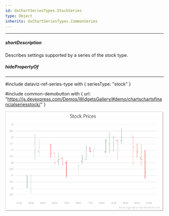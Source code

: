 ```yaml
---
id: dxChartSeriesTypes.StockSeries
type: Object
inherits: dxChartSeriesTypes.CommonSeries
---
```

---
##### shortDescription
Describes settings supported by a series of the *stock* type.

##### hidePropertyOf

---
#include dataviz-ref-series-type with { 
    seriesType: "stock"
}

#include common-demobutton with {
    url: "https://js.devexpress.com/Demos/WidgetsGallery/#demo/chartschartsfinancialseriesstock/"
}

![DevExtreme HTML5 Charts StockSeriesType](/images/ChartJS/Stock.png)